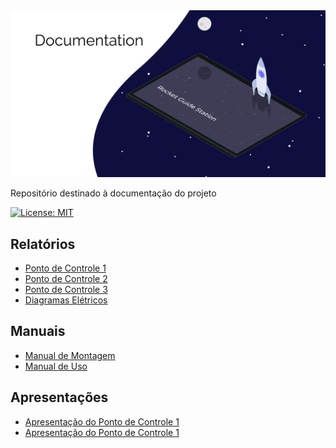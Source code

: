 <img src="assets/img/Capa.png" width="1000" title="">

Repositório destinado à documentação do projeto

[![License: MIT](https://img.shields.io/badge/License-MIT-yellow.svg)](https://opensource.org/licenses/MIT)


## Relatórios

- [Ponto de Controle 1](reports/PI2_PC1_fogueteiros.pdf)
- [Ponto de Controle 2](reports/PI2_PC2_fogueteiros.pdf)
- [Ponto de Controle 3](reports/PI2_PC3_fogueteiros.pdf)
- [Diagramas Elétricos](electric-diagrams/)

## Manuais

- [Manual de Montagem](manuals/Manual_de_montagem.pdf)
- [Manual de Uso](manuals/Manual_do_usuario.pdf)

## Apresentações

- [Apresentação do Ponto de Controle 1](presentations/apresentacao_PC01.pdf)
- [Apresentação do Ponto de Controle 1](presentations/apresentacao_PC2.pdf)
